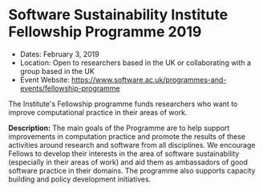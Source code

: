 # Software Sustainability Institute Fellowship Programme 2019

- Dates: February 3, 2019
- Location: Open to researchers based in the UK or collaborating with a group based in the UK
- Event Website: https://www.software.ac.uk/programmes-and-events/fellowship-programme

The Institute's Fellowship programme funds researchers who want to improve computational practice in their areas of work. 

**Description:** The main goals of the Programme are to help support improvements in computation practice and promote the results of these activities around research and software from all disciplines. We encourage Fellows to develop their interests in the area of software sustainability (especially in their areas of work) and aid them as ambassadors of good software practice in their domains. The programme also supports capacity building and policy development initiatives.

<!---
Publish: preview
Categories: collaboration
Topics: funding sources and programs
Tags: fellowship
Level: 2
Prerequisites: none
Aggregate: none
--->
